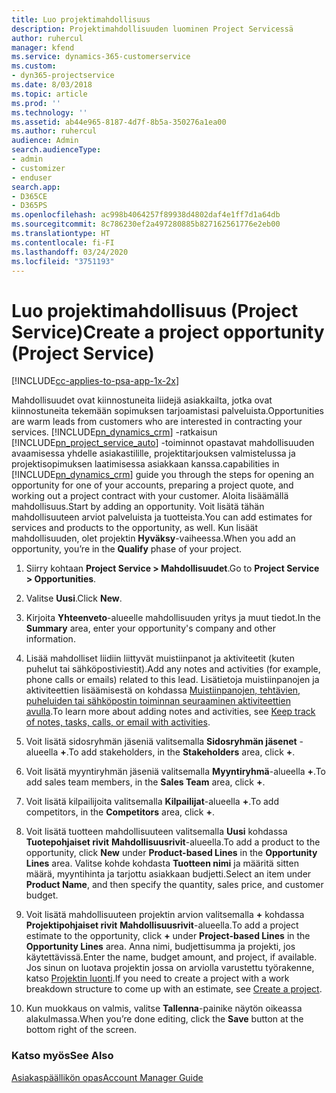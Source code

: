 ```yaml
---
title: Luo projektimahdollisuus
description: Projektimahdollisuuden luominen Project Servicessä
author: ruhercul
manager: kfend
ms.service: dynamics-365-customerservice
ms.custom:
- dyn365-projectservice
ms.date: 8/03/2018
ms.topic: article
ms.prod: ''
ms.technology: ''
ms.assetid: ab44e965-8187-4d7f-8b5a-350276a1ea00
ms.author: ruhercul
audience: Admin
search.audienceType:
- admin
- customizer
- enduser
search.app:
- D365CE
- D365PS
ms.openlocfilehash: ac998b4064257f89938d4802daf4e1ff7d1a64db
ms.sourcegitcommit: 8c786230ef2a497280885b827162561776e2eb00
ms.translationtype: HT
ms.contentlocale: fi-FI
ms.lasthandoff: 03/24/2020
ms.locfileid: "3751193"
---
```

# <a name="create-a-project-opportunity-project-service"></a><span data-ttu-id="4622b-103">Luo projektimahdollisuus (Project Service)</span><span class="sxs-lookup"><span data-stu-id="4622b-103">Create a project opportunity (Project Service)</span></span>

[!INCLUDE[cc-applies-to-psa-app-1x-2x](../includes/cc-applies-to-psa-app-1x-2x.md)]

<span data-ttu-id="4622b-104">Mahdollisuudet ovat kiinnostuneita liidejä asiakkailta, jotka ovat kiinnostuneita tekemään sopimuksen tarjoamistasi palveluista.</span><span class="sxs-lookup"><span data-stu-id="4622b-104">Opportunities are warm leads from customers who are interested in contracting your services.</span></span> [!INCLUDE[pn_dynamics_crm](../includes/pn-dynamics-crm.md)] <span data-ttu-id="4622b-105">-ratkaisun [!INCLUDE[pn_project_service_auto](../includes/pn-project-service-auto.md)] -toiminnot opastavat mahdollisuuden avaamisessa yhdelle asiakastilille, projektitarjouksen valmistelussa ja projektisopimuksen laatimisessa asiakkaan kanssa.</span><span class="sxs-lookup"><span data-stu-id="4622b-105">capabilities in [!INCLUDE[pn_dynamics_crm](../includes/pn-dynamics-crm.md)] guide you through the steps for opening an opportunity for one of your accounts, preparing a project quote, and working out a project contract with your customer.</span></span> <span data-ttu-id="4622b-106">Aloita lisäämällä mahdollisuus.</span><span class="sxs-lookup"><span data-stu-id="4622b-106">Start by adding an opportunity.</span></span> <span data-ttu-id="4622b-107">Voit lisätä tähän mahdollisuuteen arviot palveluista ja tuotteista.</span><span class="sxs-lookup"><span data-stu-id="4622b-107">You can add estimates for services and products to the opportunity, as well.</span></span> <span data-ttu-id="4622b-108">Kun lisäät mahdollisuuden, olet projektin **Hyväksy**-vaiheessa.</span><span class="sxs-lookup"><span data-stu-id="4622b-108">When you add an opportunity, you’re in the **Qualify** phase of your project.</span></span>  
  
1.  <span data-ttu-id="4622b-109">Siirry kohtaan **Project Service > Mahdollisuudet**.</span><span class="sxs-lookup"><span data-stu-id="4622b-109">Go to **Project Service > Opportunities**.</span></span>  
  
2.  <span data-ttu-id="4622b-110">Valitse **Uusi**.</span><span class="sxs-lookup"><span data-stu-id="4622b-110">Click **New**.</span></span>  
  
3.  <span data-ttu-id="4622b-111">Kirjoita **Yhteenveto**-alueelle mahdollisuuden yritys ja muut tiedot.</span><span class="sxs-lookup"><span data-stu-id="4622b-111">In the **Summary** area, enter your opportunity's company and other information.</span></span>  
  
4.  <span data-ttu-id="4622b-112">Lisää mahdolliset liidiin liittyvät muistiinpanot ja aktiviteetit (kuten puhelut tai sähköpostiviestit).</span><span class="sxs-lookup"><span data-stu-id="4622b-112">Add any notes and activities (for example, phone calls or emails) related to this lead.</span></span> <span data-ttu-id="4622b-113">Lisätietoja muistiinpanojen ja aktiviteettien lisäämisestä on kohdassa [Muistiinpanojen, tehtävien, puheluiden tai sähköpostin toiminnan seuraaminen aktiviteettien avulla](../basics/work-with-activities.md).</span><span class="sxs-lookup"><span data-stu-id="4622b-113">To learn more about adding notes and activities, see [Keep track of notes, tasks, calls, or email with activities](../basics/work-with-activities.md).</span></span>  
  
5.  <span data-ttu-id="4622b-114">Voit lisätä sidosryhmän jäseniä valitsemalla **Sidosryhmän jäsenet** -alueella **+**.</span><span class="sxs-lookup"><span data-stu-id="4622b-114">To add stakeholders, in the **Stakeholders** area, click **+**.</span></span>  
  
6.  <span data-ttu-id="4622b-115">Voit lisätä myyntiryhmän jäseniä valitsemalla **Myyntiryhmä**-alueella **+**.</span><span class="sxs-lookup"><span data-stu-id="4622b-115">To add sales team members, in the **Sales Team** area, click **+**.</span></span>  
  
7.  <span data-ttu-id="4622b-116">Voit lisätä kilpailijoita valitsemalla **Kilpailijat**-alueella **+**.</span><span class="sxs-lookup"><span data-stu-id="4622b-116">To add competitors, in the **Competitors** area, click **+**.</span></span>  
  
8.  <span data-ttu-id="4622b-117">Voit lisätä tuotteen mahdollisuuteen valitsemalla **Uusi** kohdassa **Tuotepohjaiset rivit** **Mahdollisuusrivit**-alueella.</span><span class="sxs-lookup"><span data-stu-id="4622b-117">To add a product to the opportunity, click **New** under **Product-based Lines** in the **Opportunity Lines** area.</span></span> <span data-ttu-id="4622b-118">Valitse kohde kohdasta **Tuotteen nimi** ja määritä sitten määrä, myyntihinta ja tarjottu asiakkaan budjetti.</span><span class="sxs-lookup"><span data-stu-id="4622b-118">Select an item under **Product Name**, and then specify the quantity, sales price, and customer budget.</span></span>  
  
9. <span data-ttu-id="4622b-119">Voit lisätä mahdollisuuteen projektin arvion valitsemalla **+** kohdassa **Projektipohjaiset rivit** **Mahdollisuusrivit**-alueella.</span><span class="sxs-lookup"><span data-stu-id="4622b-119">To add a project estimate to the opportunity, click **+** under **Project-based Lines** in the **Opportunity Lines** area.</span></span> <span data-ttu-id="4622b-120">Anna nimi, budjettisumma ja projekti, jos käytettävissä.</span><span class="sxs-lookup"><span data-stu-id="4622b-120">Enter the name, budget amount, and project, if available.</span></span> <span data-ttu-id="4622b-121">Jos sinun on luotava projektin jossa on arviolla varustettu työrakenne, katso [Projektin luonti](../project-service/create-project.md).</span><span class="sxs-lookup"><span data-stu-id="4622b-121">If you need to create a project with a work breakdown structure to come up with an estimate, see [Create a project](../project-service/create-project.md).</span></span>  
  
10. <span data-ttu-id="4622b-122">Kun muokkaus on valmis, valitse **Tallenna**-painike näytön oikeassa alakulmassa.</span><span class="sxs-lookup"><span data-stu-id="4622b-122">When you’re done editing, click the **Save** button at the bottom right of the screen.</span></span>  
  
### <a name="see-also"></a><span data-ttu-id="4622b-123">Katso myös</span><span class="sxs-lookup"><span data-stu-id="4622b-123">See Also</span></span>  
 [<span data-ttu-id="4622b-124">Asiakaspäällikön opas</span><span class="sxs-lookup"><span data-stu-id="4622b-124">Account Manager Guide</span></span>](../project-service/account-manager-guide.md)
